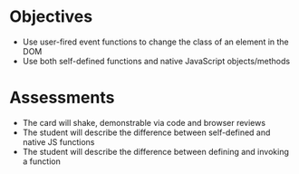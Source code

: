 Objectives
==========

- Use user-fired event functions to change the class of an element in the DOM
- Use both self-defined functions and native JavaScript objects/methods

Assessments
===========

- The card will shake, demonstrable via code and browser reviews
- The student will describe the difference between self-defined and native JS functions
- The student will describe the difference between defining and invoking a function
